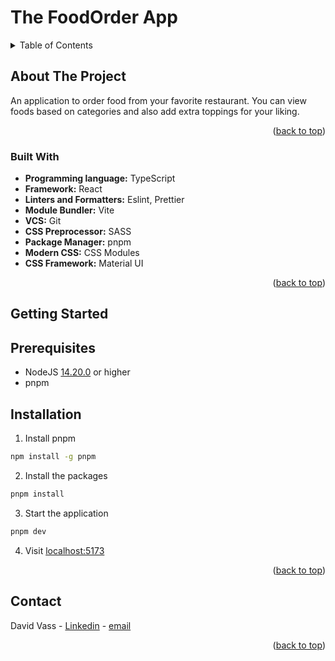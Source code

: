 <a name="readme-top"></a>
# The FoodOrder App

<!-- TABLE OF CONTENTS -->
<details>
  <summary>Table of Contents</summary>
  <ol>
    <li>
      <a href="#about-the-project">About The Project</a>
      <ul>
        <li><a href="#built-with">Built With</a></li>
      </ul>
    </li>
    <li>
      <a href="#getting-started">Getting Started</a>
      <ul>
        <li><a href="#prerequisites">Prerequisites</a></li>
        <li><a href="#installation">Installation</a></li>
      </ul>
    </li>
    <li><a href="#contact">Contact</a></li>
  </ol>
</details>

<!-- ABOUT THE PROJECT -->

## About The Project

<a name="about-the-project"></a>

An application to order food from your favorite  restaurant. 
You can view foods based on categories and also add extra toppings for your liking.

<p align="right">(<a href="#readme-top">back to top</a>)</p>

### Built With

<a name="built-with"></a>

* **Programming language:** TypeScript
* **Framework:** React
* **Linters and Formatters:** Eslint, Prettier
* **Module Bundler:** Vite
* **VCS:** Git
* **CSS Preprocessor:** SASS
* **Package Manager:** pnpm
* **Modern CSS:** CSS Modules
* **CSS Framework:** Material UI

<p align="right">(<a href="#readme-top">back to top</a>)</p>

## Getting Started

<a name="getting-started"></a>

## Prerequisites

<a name="prerequisites"></a>

* NodeJS [14.20.0](https://nodejs.org/download/release/v14.20.0/) or higher
* pnpm

## Installation

<a name="installation"></a>
1. Install pnpm
```sh
npm install -g pnpm
```
2. Install the packages
```sh
pnpm install
```
3. Start the application
```sh
pnpm dev
```
4. Visit [localhost:5173](http://localhost:5173)

<p align="right">(<a href="#readme-top">back to top</a>)</p>

## Contact

<a name="contact"></a>

David Vass - [Linkedin](https://www.linkedin.com/in/d%C3%A1vid-vass-aa716b1b6/) - [email](mailto:david19940607@gmail.com)

<p align="right">(<a href="#readme-top">back to top</a>)</p>